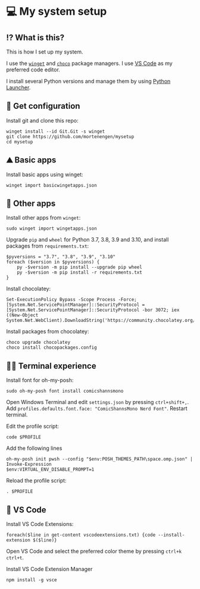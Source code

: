 # 💻 My system setup

## ⁉ What is this?
This is how I set up my system.

I use the [`winget`](https://docs.microsoft.com/en-us/windows/package-manager/winget/) and [`choco`](https://chocolatey.org/) package managers. I use [VS Code](https://code.visualstudio.com/) as my preferred code editor.

I install several Python versions and manage them by using [Python Launcher](https://peps.python.org/pep-0397/).

## 📄 Get configuration

Install git and clone this repo:

```pwsh
winget install --id Git.Git -s winget
git clone https://github.com/mortenengen/mysetup
cd mysetup
```

## ⛰ Basic apps
Install basic apps using winget:

```pwsh
winget import basicwingetapps.json
```

## 🐍 Other apps
Install other apps from `winget`:

```pwsh
sudo winget import wingetapps.json
```

Upgrade `pip` and `wheel` for Python 3.7, 3.8, 3.9 and 3.10, and install packages from `requirements.txt`:

```pwsh
$pyversions = "3.7", "3.8", "3.9", "3.10"
foreach ($version in $pyversions) {
    py -$version -m pip install --upgrade pip wheel
    py -$version -m pip install -r requirements.txt
}
```

Install chocolatey:

```pwsh
Set-ExecutionPolicy Bypass -Scope Process -Force; [System.Net.ServicePointManager]::SecurityProtocol = [System.Net.ServicePointManager]::SecurityProtocol -bor 3072; iex ((New-Object System.Net.WebClient).DownloadString('https://community.chocolatey.org/install.ps1'))
```

Install packages from chocolatey:

```pwsh
choco upgrade chocolatey
choco install chocopackages.config
```

## 👨‍💻 Terminal experience
Install font for oh-my-posh:

```pwsh
sudo oh-my-posh font install comicshannsmono
```

Open Windows Terminal and edit `settings.json` by pressing `ctrl+shift+,`. Add `profiles.defaults.font.face: "ComicShannsMono Nerd Font"`. Restart terminal.

Edit the profile script:

```
code $PROFILE
```

Add the following lines

```pwsh
oh-my-posh init pwsh --config "$env:POSH_THEMES_PATH\space.omp.json" | Invoke-Expression
$env:VIRTUAL_ENV_DISABLE_PROMPT=1
```

Reload the profile script:
```pwsh
. $PROFILE
```

## 👀 VS Code
Install VS Code Extensions:

```pwsh
foreach($line in get-content vscodeextensions.txt) {code --install-extension $($line)}
```

Open VS Code and select the preferred color theme by pressing `ctrl+k ctrl+t`.

Install VS Code Extension Manager

```pwsh
npm install -g vsce
```
